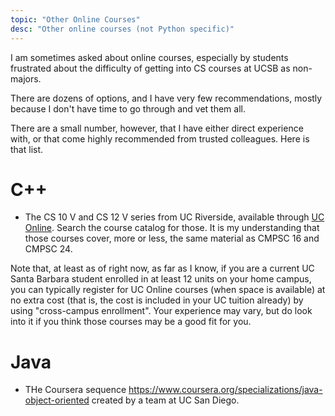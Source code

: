 ```yaml
---
topic: "Other Online Courses"
desc: "Other online courses (not Python specific)"
---
```


I am sometimes asked about online courses, especially by students frustrated about the difficulty of getting into CS courses at UCSB 
as non-majors.

There are dozens of options, and I have very few recommendations, mostly because I don't have time to go through and vet them all.

There are a small number, however, that I have either direct experience with, or that come highly recommended from trusted colleagues.
Here is that list.


# C++

* The CS 10 V and CS 12 V series from UC Riverside, available through [UC Online](http://www.uconline.edu/).   Search the course catalog for those.   It is my understanding that those courses cover, more or less, the same material as CMPSC&nbsp;16 and CMPSC&nbsp;24.

Note that, at least as of right now, as far as I know, if you are a current UC Santa Barbara student enrolled in at least 12 units on your home campus, you can typically register for UC Online courses (when space is available) at no extra cost (that is, the cost is included in your UC tuition already) by using "cross-campus enrollment".  Your experience may vary, but do look into it if you think those courses may be a good fit for you.

# Java

* THe Coursera sequence <https://www.coursera.org/specializations/java-object-oriented> created by a team at UC San Diego.

